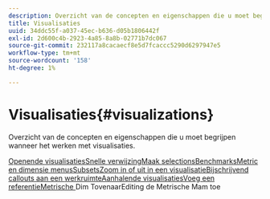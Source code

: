 ```yaml
---
description: Overzicht van de concepten en eigenschappen die u moet begrijpen wanneer het werken met visualisaties.
title: Visualisaties
uuid: 34ddc55f-a037-45ec-b636-d05b1806442f
exl-id: 2d600c4b-2923-4a85-8a8b-02771b7dc067
source-git-commit: 232117a8cacaecf8e5d7fcaccc5290d6297947e5
workflow-type: tm+mt
source-wordcount: '158'
ht-degree: 1%

---
```


# Visualisaties{#visualizations}

Overzicht van de concepten en eigenschappen die u moet begrijpen wanneer het werken met visualisaties.

[Openende ](https://experienceleague.adobe.com/docs/data-workbench/using/client/visualizations/c-open-vis.html)
[visualisatiesSnelle ](https://experienceleague.adobe.com/docs/data-workbench/using/client/visualizations/c-qk-ref.html)
[verwijzingMaak ](https://experienceleague.adobe.com/docs/data-workbench/using/client/visualizations/make-selections/c-sel-vis.html)
[](https://experienceleague.adobe.com/docs/data-workbench/using/client/visualizations/c-ustd-benchmks.html)
[selectionsBenchmarksMetric en dimensie ](https://experienceleague.adobe.com/docs/data-workbench/using/client/visualizations/c-met-dim-menus.html)
[](https://experienceleague.adobe.com/docs/data-workbench/using/client/visualizations/subsets/c-wk-subsets.html)
[menusSubsetsZoom in of uit in een ](https://experienceleague.adobe.com/docs/data-workbench/using/client/visualizations/c-zoom-vis.html)
[visualisatieBijschrijvend callouts aan een ](https://experienceleague.adobe.com/docs/data-workbench/using/client/visualizations/c-call-wkspc.html)
[werkruimteAanhalende ](https://experienceleague.adobe.com/docs/data-workbench/using/client/visualizations/c-present-layer.html)
[visualisatiesVoeg een ](https://experienceleague.adobe.com/docs/data-workbench/using/client/visualizations/c-bookmark-about.html)
[referentieMetrische ](https://experienceleague.adobe.com/docs/data-workbench/using/client/visualizations/dwb-create-metricdim.html)
Dim TovenaarEditing de Metrische Mam toe
